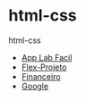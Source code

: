 # html-css
 html-css

<ul>
<li><a href= "https://diogosslopes.github.io/html-css/projetos/applabfacil/index.html">App Lab Facil</a></li>
<li><a href= "https://diogosslopes.github.io/html-css/projetos/flex-projeto/index.html">Flex-Projeto</a></li>
<li><a href= "https://diogosslopes.github.io/html-css/projetos/financeiro/index.html">Financeiro</a></li>
<li><a href= "https://diogosslopes.github.io/html-css/projetos/google/index.html">Google</a></li>
 </ul>
